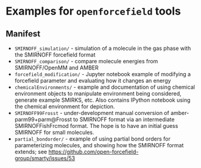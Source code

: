 # Examples for `openforcefield` tools

## Manifest

* `SMIRNOFF_simulation/` - simulation of a molecule in the gas phase with the SMIRNOFF forcefield format
* `SMIRNOFF_comparison/` - compare molecule energies from SMIRNOFF/OpenMM and AMBER
* `forcefield_modification/` - Jupyter notebook example of modifying a forcefield parameter and evaluating how it changes an energy
* `chemicalEnvironments/` - example and documentation of using chemical environment objects to manipulate environment being considered, generate example SMIRKS, etc. Also contains IPython notebook using the chemical environment for depiction.
* `SMIRNOFF99Frosst` - under-development manual conversion of amber-parm99+parm@Frosst to SMIRNOFF format via an intermediate SMIRNOFFishFrcmod format. The hope is to have an initial guess SMIRNOFF for small molecules.
* `partial_bondorder/` - example of using partial bond orders for parameterizing molecules, and showing how the SMIRNOFF format extends; see https://github.com/open-forcefield-group/smarty/issues/53
